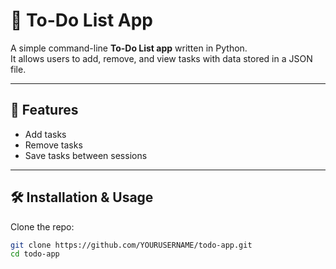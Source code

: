 # 📝 To-Do List App  

A simple command-line **To-Do List app** written in Python.  
It allows users to add, remove, and view tasks with data stored in a JSON file.  

---

## 🚀 Features  
- Add tasks  
- Remove tasks  
- Save tasks between sessions  

---

## 🛠️ Installation & Usage  

Clone the repo:  
```bash
git clone https://github.com/YOURUSERNAME/todo-app.git
cd todo-app
